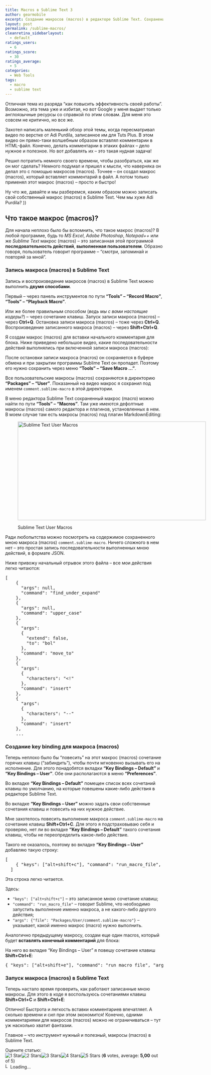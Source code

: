 ```yaml
---
title: Macros в Sublime Text 3
author: gearmobile
excerpt: Создание макросов (macros) в редакторе Sublime Text. Сохранение макросов в редакторе Sublime Text. Назначение макросам сочетания клавиш для быстрого запуска.
layout: post
permalink: /sublime-macros/
cleanretina_sidebarlayout:
  - default
ratings_users:
  - 6
ratings_score:
  - 30
ratings_average:
  - 5
categories:
  - Web Tools
tags:
  - macro
  - sublime text
---
```

Отличная тема из разряда &#8220;как повысить эффективность своей работы&#8221;. Возможно, эта тема уже и избитая, но вот Google у меня выдает только англоязычные ресурсы со справкой по этим словам. Для меня это совсем не критично, но все же.

Захотел написать маленький обзор этой темы, когда пересматривал видео по верстке от Adi Purdila, записанное им для Tuts Plus. В этом видео он прямо-таки волшебным образом вставлял комментарии в HTML-файл. Конечно, делать комментарии в этаких файлах &#8211; дело нужное и полезное. Но вот добавлять их &#8211; это такая нудная задача!

Решил потратить немного своего времени, чтобы разобраться, как же он мог сделать? Немного подумал и пришел к мысли, что наверняка он делал это с помощью макросов (macros). Точнее &#8211; он создал макрос (macros), который вставляет комментарий в файл. А потом только применял этот макрос (macros) &#8211; просто и быстро!

Ну что же, давайте и мы разберемся, каким образом можно записать свой собственный макрос (macros) в Sublime Text. Чем мы хуже Adi Purdila? ))

## Что такое макрос (macros)?

Для начала неплохо было бы вспомнить, что такое макрос (macros)? В любой программе, будь то *MS Excel*, *Adobe Photoshop*, *Notepad++* или же *Sublime Text* макрос (macros) &#8211; это записанная этой программой **последовательность действий**, **выполненная пользователем**. Образно говоря, пользователь говорит программе &#8211; &#8220;смотри, запоминай и повторяй за мной&#8221;.

### Запись макроса (macros) в Sublime Text

Запись и воспроизведение макросов (macros) в Sublime Text можно выполнить **двумя способами**.

Первый &#8211; через панель инструментов по пути **&#8220;Tools&#8221; &#8211; &#8220;Record Macro&#8221;**, **&#8220;Tools&#8221; &#8211; &#8220;Playback Macro&#8221;**.

Или же более правильным способом (*ведь мы с вами настоящие кодеры?*) &#8211; через сочетание клавиш. Запуск записи макроса (macros) &#8211; через **Ctrl+Q**. Остановка записи макроса (macros) &#8211; тоже через **Ctrl+Q**. Воспроизведение записанного макроса (macros) &#8211; через **Shift+Ctrl+Q**.

Я создам макрос (macros) для вставки начального комментария для блока. Ниже приведено небольшое видео, какие последовательности действий выполнялись при включенной записи макроса (macros):



После остановки записи макроса (macros) он сохраняется в буфере обмена и при закрытии программы Sublime Text он пропадет. Поэтому его нужно сохранить через меню **&#8220;Tools&#8221; &#8211; &#8220;Save Macro &#8230;&#8221;**.

Все пользовательские макросы (macros) сохраняются в директорию **&#8220;Packages&#8221; &#8211; &#8220;User&#8221;**. Показанный на видео макрос я сохранил под именем `comment.sublime-macro` в этой директории.

В меню редактора Sublime Text сохраненный макрос (macro) можно найти по пути **&#8220;Tools&#8221; &#8211; &#8220;Macros&#8221;**. Там уже имеются дефолтные макросы (macros) самого редактора и плагинов, установленных в нем. В моем случае там есть макросы (macros) под плагин MarkdownEditing:<figure id="attachment_1861" style="width: 600px;" class="wp-caption aligncenter">

[<img class="size-medium wp-image-1861" src="http://localhost:7788/third/wp-content/uploads/2014/09/sublime_macros-600x314.png" alt="Sublime Text User Macros" width="600" height="314" />][1]<figcaption class="wp-caption-text">Sublime Text User Macros</figcaption></figure> 

Ради любопытства можно посмотреть на содержимое сохраненного мною макроса (macros) `comment.sublime-macro`. Ничего сложного в нем нет &#8211; это простая запись последовательности выполненных мною действий, в формате JSON.

Ниже привожу начальный отрывок этого файла &#8211; все мои действия легко читаются:

<pre>[
    {
      "args": null,
      "command": "find_under_expand"
    },
    {
      "args": null,
      "command": "upper_case"
    },
    {
      "args":
      {
        "extend": false,
        "to": "bol"
      },
      "command": "move_to"
    },
    {
      "args":
      {
        "characters": "&lt;!"
      },
      "command": "insert"
    },
    {
      "args":
      {
        "characters": "--"
      },
      "command": "insert"
    },
    ...
</pre>

### Создание key binding для макроса (macros)

Теперь неплохо было бы &#8220;повесить&#8221; на этот макрос (macros) сочетание горячих клавиш (&#8220;забиндить&#8221;), чтобы почти мгновенно вызывать его на исполнение. Для этого понадобятся вкладки **&#8220;Key Bindings &#8211; Default&#8221;** и **&#8220;Key Bindings &#8211; User&#8221;**. Обе они располагаются в меню **&#8220;Preferences&#8221;**.

Во вкладке **&#8220;Key Bindings &#8211; Default&#8221;** помещен список всех сочетаний клавиш по умолчанию, на которые повешены какие-либо действия в редакторе Sublime Text.

Во вкладке **&#8220;Key Bindings &#8211; User&#8221;** можно задать свои собственные сочетания клавиш и повесить на них нужное действие.

Мне захотелось повесить выполнение макроса `comment.sublime-macro` на сочетание клавиш **Shift+Ctrl+C**. Для этого я подстраховываю себя и проверяю, нет ли во вкладке **&#8220;Key Bindings &#8211; Default&#8221;** такого сочетания клавиш, чтобы не переопределить какое-либо действие.

Такого не оказалось, поэтому во вкладке **&#8220;Key Bindings &#8211; User&#8221;** добавляю такую строку:

<pre>[
    { "keys": ["alt+shift+c"], "command": "run_macro_file", "args": {"file": "Packages/User/comment.sublime-macro"} }
  ]
</pre>

Эта строка легко читается.

Здесь:

  * `"keys": ["alt+shift+c"]` &#8211; это записанное мною сочетание клавиш;
  * `"command": "run_macro_file"` &#8211; говорит Sublime, что необходимо запустить выполнение именно макроса, а не какого-либо другого действия;
  * `"args": {"file": "Packages/User/comment.sublime-macro"}` &#8211; указывает, какой именно макрос (macro) нужно выполнить.

Аналогично предыдущему макросу, создам еще один macros, который будет **вставлять конечный комментарий** для блока:



На него во вкладке &#8220;Key Bindings &#8211; User&#8221; я повешу сочетание клавиш **Shift+Ctrl+E**:

<pre>{ "keys": ["alt+shift+e"], "command": "run_macro_file", "args": {"file": "Packages/User/end_comment.sublime-macro"} }
</pre>

### Запуск макроса (macros) в Sublime Text

Теперь настало время проверить, как работают записанные мною макросы. Для этого в коде я воспользуюсь сочетаниями клавиш **Shift+Ctrl+C** и **Shift+Ctrl+E**:



Отлично! Быстрота и легкость вставки комментариев впечатляет. А сколько времени и сил при этом экономится! Конечно, одними комментариями для макросов (macros) можно не ограничиваться &#8211; тут уж насколько хватит фантазии.

Главное &#8211; что инструмент нужный и полезный, макросы (macros) в Sublime Text.

Оцените статью:  
<span id="post-ratings-1850" class="post-ratings" data-nonce="6619be1497"><img id="rating_1850_1" src="http://localhost:7788/third/wp-content/plugins/wp-postratings/images/stars_crystal/rating_on.gif" alt="1 Star" title="1 Star" onmouseover="current_rating(1850, 1, '1 Star');" onmouseout="ratings_off(5, 0, 0);" onclick="rate_post();" onkeypress="rate_post();" style="cursor: pointer; border: 0px;" /><img id="rating_1850_2" src="http://localhost:7788/third/wp-content/plugins/wp-postratings/images/stars_crystal/rating_on.gif" alt="2 Stars" title="2 Stars" onmouseover="current_rating(1850, 2, '2 Stars');" onmouseout="ratings_off(5, 0, 0);" onclick="rate_post();" onkeypress="rate_post();" style="cursor: pointer; border: 0px;" /><img id="rating_1850_3" src="http://localhost:7788/third/wp-content/plugins/wp-postratings/images/stars_crystal/rating_on.gif" alt="3 Stars" title="3 Stars" onmouseover="current_rating(1850, 3, '3 Stars');" onmouseout="ratings_off(5, 0, 0);" onclick="rate_post();" onkeypress="rate_post();" style="cursor: pointer; border: 0px;" /><img id="rating_1850_4" src="http://localhost:7788/third/wp-content/plugins/wp-postratings/images/stars_crystal/rating_on.gif" alt="4 Stars" title="4 Stars" onmouseover="current_rating(1850, 4, '4 Stars');" onmouseout="ratings_off(5, 0, 0);" onclick="rate_post();" onkeypress="rate_post();" style="cursor: pointer; border: 0px;" /><img id="rating_1850_5" src="http://localhost:7788/third/wp-content/plugins/wp-postratings/images/stars_crystal/rating_on.gif" alt="5 Stars" title="5 Stars" onmouseover="current_rating(1850, 5, '5 Stars');" onmouseout="ratings_off(5, 0, 0);" onclick="rate_post();" onkeypress="rate_post();" style="cursor: pointer; border: 0px;" /> (<strong>6</strong> votes, average: <strong>5,00</strong> out of 5)<br /><span class="post-ratings-text" id="ratings_1850_text"></span></span><span id="post-ratings-1850-loading" class="post-ratings-loading"> <img src="http://localhost:7788/third/wp-content/plugins/wp-postratings/images/loading.gif" width="16" height="16" alt="Loading..." title="Loading..." class="post-ratings-image" />Loading...</span>

 [1]: http://localhost:7788/third/wp-content/uploads/2014/09/sublime_macros.png